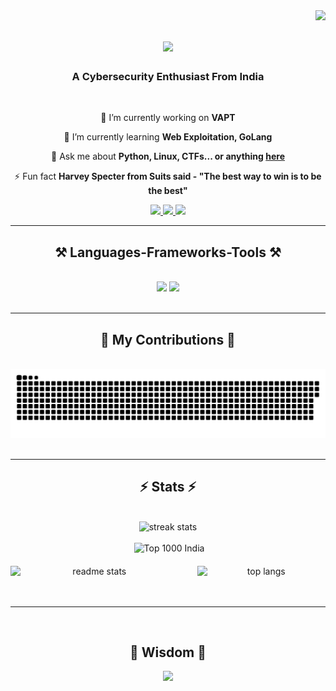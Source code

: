 <img align="right" src="https://visitor-badge.laobi.icu/badge?page_id=shivang1209-dot.shivang1209-dot" />

<h1 align="center">
<img src="https://readme-typing-svg.herokuapp.com/?font=Righteous&size=35&center=true&vCenter=true&width=500&height=70&duration=4000&lines=Hi+There!+👋;+I'm+Shivang+Tiwari!;" />
</h1>

<h3 align="center">A Cybersecurity Enthusiast From India </h3>
<br/>

<div align="center">

🔭 I’m currently working on **VAPT**

🌱 I’m currently learning **Web Exploitation, GoLang**

💬 Ask me about **Python, Linux, CTFs... or anything [here](https://github.com/shivang1209-dot/shivang1209-dot/issues)**

⚡ Fun fact **Harvey Specter from Suits said - "The best way to win is to be the best"**

</div>

<div align="center"> 
<a href="mailto:shivangtiwari2415@@gmail.com">
<img src="https://img.shields.io/badge/Gmail-333333?style=for-the-badge&logo=gmail&logoColor=red" />
</a>
<a href="https://linkedin.com/in/shivang-tiwari2415" target="_blank">
<img src="https://img.shields.io/badge/LinkedIn-0077B5?style=for-the-badge&logo=linkedin&logoColor=white" target="_blank" />
</a>
<a href="https://instagram.com/sh1v4ng" target="_blank">
<img src="https://img.shields.io/badge/Instagram-FF5722?style=for-the-badge&logo=instagram&logoColor=white" target="_blank" /> <!-- sqlite, safari, google-chrome are other good icon options -->
</a>
</div>

<hr/>

<h2 align="center">⚒️ Languages-Frameworks-Tools ⚒️</h2>
<br/>
<div align="center">
<img src="https://skillicons.dev/icons?i=linux,python,bash,powershell,kali,html,css,electron,vscode" />
<img src="https://skillicons.dev/icons?i=ubuntu,go,c,mysql,sqlite,postman,github,git,vim,docker" /><br>
</div>
<br/>
<hr/>
<div align="center">
<h2>🐍 My Contributions 🐍</h2>
<br>
<img alt="snake eating my contributions" src="https://raw.githubusercontent.com/shivang1209-dot/shivang1209-dot/output/github-contribution-grid-snake.svg" />
<br/><br/>
</div>

<hr/>

<h2 align="center">⚡ Stats ⚡</h2>
<br>
<div align="center">

<img width="390" src="https://streak-stats.demolab.com/?user=shivang1209-dot&count_private=true&theme=react&border_radius=10" alt="streak stats" />
<br/><br/>

<img src="https://tryhackme-badges.s3.amazonaws.com/S4vi0ur.png" alt="" />
<img src="https://tryhackme-badges.s3.amazonaws.com/S4vi0ur.png" alt="Top 1000 India" />
<br/>

<div style="display: flex; justify-content: center; gap: 30px; margin-top: 20px;">
<img width="425" src="https://github-readme-stats.vercel.app/api?username=shivang1209-dot&count_private=true&show_icons=true&theme=react&rank_icon=github&border_radius=10" alt="readme stats" />
<img width="325" src="https://github-readme-stats.vercel.app/api/top-langs/?username=shivang1209-dot&hide=HTML&langs_count=8&layout=compact&theme=react&border_radius=10&size_weight=0.5&count_weight=0.5&exclude_repo=github-readme-stats" alt="top langs" />
</div>
</div>
<br/><br/>
<hr/>
<br/>
<div align="center">
<h2 align="center">💬 Wisdom 💬</h2>

![](https://quotes-github-readme.vercel.app/api?type=horizontal&theme=radical)
</div>

<br/>
